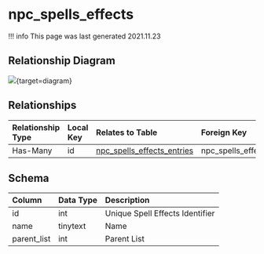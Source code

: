 # npc_spells_effects

!!! info
	This page was last generated 2021.11.23

## Relationship Diagram

[![](https://mermaid.ink/img/eyJjb2RlIjoiZXJEaWFncmFtXG4gICAgbnBjX3NwZWxsc19lZmZlY3RzIHtcbiAgICAgICAgaW50dW5zaWduZWQgaWRcbiAgICB9XG4gICAgbnBjX3NwZWxsc19lZmZlY3RzX2VudHJpZXMge1xuICAgICAgICBpbnQgbnBjX3NwZWxsc19lZmZlY3RzX2lkXG4gICAgfVxuICAgIG5wY19zcGVsbHNfZWZmZWN0cyB8fC0tb3sgbnBjX3NwZWxsc19lZmZlY3RzX2VudHJpZXMgOiBIYXMtTWFueVxuXG4iLCJtZXJtYWlkIjp7InRoZW1lIjoiZGVmYXVsdCJ9LCJ1cGRhdGVFZGl0b3IiOnRydWUsImF1dG9TeW5jIjp0cnVlLCJ1cGRhdGVEaWFncmFtIjp0cnVlfQ==)](https://mermaid.ink/img/eyJjb2RlIjoiZXJEaWFncmFtXG4gICAgbnBjX3NwZWxsc19lZmZlY3RzIHtcbiAgICAgICAgaW50dW5zaWduZWQgaWRcbiAgICB9XG4gICAgbnBjX3NwZWxsc19lZmZlY3RzX2VudHJpZXMge1xuICAgICAgICBpbnQgbnBjX3NwZWxsc19lZmZlY3RzX2lkXG4gICAgfVxuICAgIG5wY19zcGVsbHNfZWZmZWN0cyB8fC0tb3sgbnBjX3NwZWxsc19lZmZlY3RzX2VudHJpZXMgOiBIYXMtTWFueVxuXG4iLCJtZXJtYWlkIjp7InRoZW1lIjoiZGVmYXVsdCJ9LCJ1cGRhdGVFZGl0b3IiOnRydWUsImF1dG9TeW5jIjp0cnVlLCJ1cGRhdGVEaWFncmFtIjp0cnVlfQ==){target=diagram}

## Relationships
| Relationship Type | Local Key | Relates to Table | Foreign Key |
| :--- | :--- | :--- | :--- |
| Has-Many | id | [npc_spells_effects_entries](../../schema/npcs/npc_spells_effects_entries.md) | npc_spells_effects_id |


## Schema
| Column | Data Type | Description |
| :--- | :--- | :--- |
| id | int | Unique Spell Effects Identifier |
| name | tinytext | Name |
| parent_list | int | Parent List |

